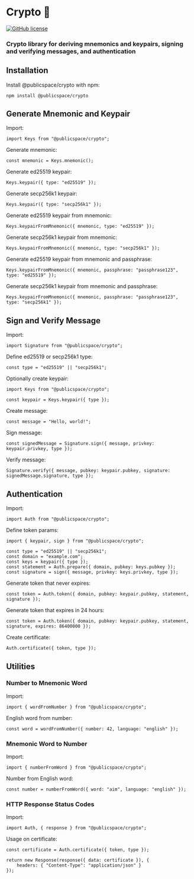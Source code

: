 # Crypto 🔐

[![GitHub license](https://img.shields.io/badge/license-MIT-blue.svg)](https://github.com/apublicspace/crypto/blob/master/LICENSE.md)

### Crypto library for deriving mnemonics and keypairs, signing and verifying messages, and authentication

## Installation

Install @publicspace/crypto with npm:

```
npm install @publicspace/crypto
```

## Generate Mnemonic and Keypair

Import:

```
import Keys from "@publicspace/crypto";
```

Generate mnemonic:

```
const mnemonic = Keys.mnemonic();
```

Generate ed25519 keypair:

```
Keys.keypair({ type: "ed25519" });
```

Generate secp256k1 keypair:

```
Keys.keypair({ type: "secp256k1" });
```

Generate ed25519 keypair from mnemonic:

```
Keys.keypairFromMnemonic({ mnemonic, type: "ed25519" });
```

Generate secp256k1 keypair from mnemonic:

```
Keys.keypairFromMnemonic({ mnemonic, type: "secp256k1" });
```

Generate ed25519 keypair from mnemonic and passphrase:

```
Keys.keypairFromMnemonic({ mnemonic, passphrase: "passphrase123", type: "ed25519" });
```

Generate secp256k1 keypair from mnemonic and passphrase:

```
Keys.keypairFromMnemonic({ mnemonic, passphrase: "passphrase123", type: "secp256k1" });
```

## Sign and Verify Message

Import:

```
import Signature from "@publicspace/crypto";
```

Define ed25519 or secp256k1 type:

```
const type = "ed25519" || "secp256k1";
```

Optionally create keypair:

```
import Keys from "@publicspace/crypto";

const keypair = Keys.keypair({ type });
```

Create message:

```
const message = "Hello, world!";
```

Sign message:

```
const signedMessage = Signature.sign({ message, privkey: keypair.privkey, type });
```

Verify message:

```
Signature.verify({ message, pubkey: keypair.pubkey, signature: signedMessage.signature, type });
```

## Authentication

Import:

```
import Auth from "@publicspace/crypto";
```

Define token params:

```
import { keypair, sign } from "@publicspace/crypto";

const type = "ed25519" || "secp256k1";
const domain = "example.com";
const keys = keypair({ type });
const statement = Auth.prepare({ domain, pubkey: keys.pubkey });
const signature = sign({ message, privkey: keys.privkey, type });
```

Generate token that never expires:

```
const token = Auth.token({ domain, pubkey: keypair.pubkey, statement, signature });
```

Generate token that expires in 24 hours:

```
const token = Auth.token({ domain, pubkey: keypair.pubkey, statement, signature, expires: 86400000 });
```

Create certificate:

```
Auth.certificate({ token, type });
```

## Utilities

### Number to Mnemonic Word

Import:

```
import { wordFromNumber } from "@publicspace/crypto";
```

English word from number:

```
const word = wordFromNumber({ number: 42, language: "english" });
```

### Mnemonic Word to Number

Import:

```
import { numberFromWord } from "@publicspace/crypto";
```

Number from English word:

```
const number = numberFromWord({ word: "aim", language: "english" });
```

### HTTP Response Status Codes

Import:

```
import Auth, { response } from "@publicspace/crypto";
```

Usage on certificate:

```
const certificate = Auth.certificate({ token, type });

return new Response(response({ data: certificate }), {
	headers: { "Content-Type": "application/json" }
});
```
